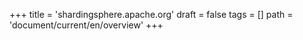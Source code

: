 +++
title = 'shardingsphere.apache.org'
draft = false
tags = []
path = 'document/current/en/overview'
+++
